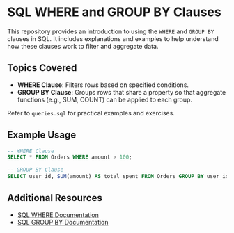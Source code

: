 
# SQL WHERE and GROUP BY Clauses

This repository provides an introduction to using the `WHERE` and `GROUP BY` clauses in SQL. It includes explanations and examples to help understand how these clauses work to filter and aggregate data.

## Topics Covered

- **WHERE Clause**: Filters rows based on specified conditions.
- **GROUP BY Clause**: Groups rows that share a property so that aggregate functions (e.g., SUM, COUNT) can be applied to each group.

Refer to `queries.sql` for practical examples and exercises.

## Example Usage

```sql
-- WHERE Clause
SELECT * FROM Orders WHERE amount > 100;

-- GROUP BY Clause
SELECT user_id, SUM(amount) AS total_spent FROM Orders GROUP BY user_id;
```

## Additional Resources
- [SQL WHERE Documentation](https://www.w3schools.com/sql/sql_where.asp)
- [SQL GROUP BY Documentation](https://www.w3schools.com/sql/sql_groupby.asp)
